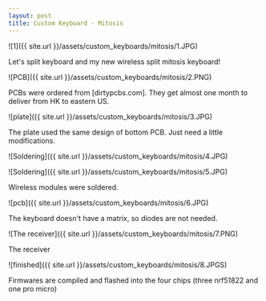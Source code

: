 ```yaml
---
layout: post
title: Custom Keyboard - Mitosis
---
```


![1]({{ site.url }}/assets/custom_keyboards/mitosis/1.JPG)

Let's split keyboard and my new wireless split mitosis keyboard!

![PCB]({{ site.url }}/assets/custom_keyboards/mitosis/2.PNG)

PCBs were ordered from [dirtypcbs.com]. They get almost one month to deliver from HK to eastern US.

![plate]({{ site.url }}/assets/custom_keyboards/mitosis/3.JPG)

The plate used the same design of bottom PCB. Just need a little modifications.

![Soldering]({{ site.url }}/assets/custom_keyboards/mitosis/4.JPG)

![Soldering]({{ site.url }}/assets/custom_keyboards/mitosis/5.JPG)

Wireless modules were soldered.

![pcb]({{ site.url }}/assets/custom_keyboards/mitosis/6.JPG)

The keyboard doesn't have a matrix, so diodes are not needed.

![The receiver]({{ site.url }}/assets/custom_keyboards/mitosis/7.PNG)

The receiver

![finished]({{ site.url }}/assets/custom_keyboards/mitosis/8.JPGS)

Firmwares are compiled and flashed into the four chips (three nrf51822 and one pro micro)